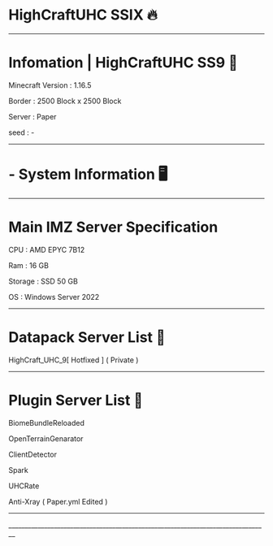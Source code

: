 # HighCraftUHC SSIX 🔥
________________________________________________________________________________
# Infomation | HighCraftUHC SS9 📡

Minecraft Version : 1.16.5

Border :  2500 Block x 2500 Block

Server : Paper

seed : -
________________________________________________________________________________
# - System Information 🖥️
________________________________________________________________________________
# Main IMZ Server Specification
CPU : AMD EPYC 7B12

Ram : 16 GB

Storage : SSD 50 GB

OS : Windows Server 2022
________________________________________________________________________________
# Datapack Server List 📃

HighCraft_UHC_9[ Hotfixed ] ( Private )
________________________________________________________________________________
# Plugin Server List 📃

BiomeBundleReloaded

OpenTerrainGenarator

ClientDetector

Spark

UHCRate

Anti-Xray ( Paper.yml Edited )
________________________________________________________________________________
\_\_\_\_\_\_\_\_\_\_\_\_\_\_\_\_\_\_\_\_\_\_\_\_\_\_\_\_\_\_\_\_\_\_\_\_\_\_\_\_\_\_\_\_\_\_\_\_\_\_\_\_\_\__\_\_\_\_\_\_\_\_\_\_\_\_\_\_\_\_\_\_\_\_\_\_\_\_\_
